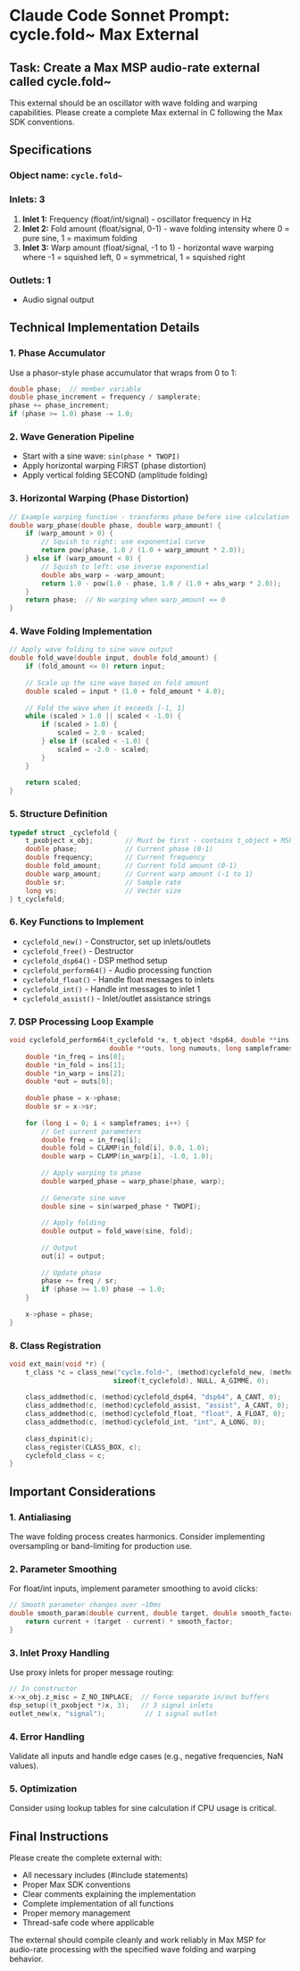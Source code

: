 # Claude Code Sonnet Prompt: cycle.fold~ Max External

## Task: Create a Max MSP audio-rate external called cycle.fold~

This external should be an oscillator with wave folding and warping capabilities. Please create a complete Max external in C following the Max SDK conventions.

## Specifications

### Object name: `cycle.fold~`

### Inlets: 3
1. **Inlet 1:** Frequency (float/int/signal) - oscillator frequency in Hz
2. **Inlet 2:** Fold amount (float/signal, 0-1) - wave folding intensity where 0 = pure sine, 1 = maximum folding
3. **Inlet 3:** Warp amount (float/signal, -1 to 1) - horizontal wave warping where -1 = squished left, 0 = symmetrical, 1 = squished right

### Outlets: 1
- Audio signal output

## Technical Implementation Details

### 1. Phase Accumulator
Use a phasor-style phase accumulator that wraps from 0 to 1:

```c
double phase;  // member variable
double phase_increment = frequency / samplerate;
phase += phase_increment;
if (phase >= 1.0) phase -= 1.0;
```

### 2. Wave Generation Pipeline
- Start with a sine wave: `sin(phase * TWOPI)`
- Apply horizontal warping FIRST (phase distortion)
- Apply vertical folding SECOND (amplitude folding)

### 3. Horizontal Warping (Phase Distortion)

```c
// Example warping function - transforms phase before sine calculation
double warp_phase(double phase, double warp_amount) {
    if (warp_amount > 0) {
        // Squish to right: use exponential curve
        return pow(phase, 1.0 / (1.0 + warp_amount * 2.0));
    } else if (warp_amount < 0) {
        // Squish to left: use inverse exponential
        double abs_warp = -warp_amount;
        return 1.0 - pow(1.0 - phase, 1.0 / (1.0 + abs_warp * 2.0));
    }
    return phase;  // No warping when warp_amount == 0
}
```

### 4. Wave Folding Implementation

```c
// Apply wave folding to sine wave output
double fold_wave(double input, double fold_amount) {
    if (fold_amount <= 0) return input;
    
    // Scale up the sine wave based on fold amount
    double scaled = input * (1.0 + fold_amount * 4.0);
    
    // Fold the wave when it exceeds [-1, 1]
    while (scaled > 1.0 || scaled < -1.0) {
        if (scaled > 1.0) {
            scaled = 2.0 - scaled;
        } else if (scaled < -1.0) {
            scaled = -2.0 - scaled;
        }
    }
    
    return scaled;
}
```

### 5. Structure Definition

```c
typedef struct _cyclefold {
    t_pxobject x_obj;        // Must be first - contains t_object + MSP data
    double phase;            // Current phase (0-1)
    double frequency;        // Current frequency
    double fold_amount;      // Current fold amount (0-1)
    double warp_amount;      // Current warp amount (-1 to 1)
    double sr;               // Sample rate
    long vs;                 // Vector size
} t_cyclefold;
```

### 6. Key Functions to Implement
- `cyclefold_new()` - Constructor, set up inlets/outlets
- `cyclefold_free()` - Destructor
- `cyclefold_dsp64()` - DSP method setup
- `cyclefold_perform64()` - Audio processing function
- `cyclefold_float()` - Handle float messages to inlets
- `cyclefold_int()` - Handle int messages to inlet 1
- `cyclefold_assist()` - Inlet/outlet assistance strings

### 7. DSP Processing Loop Example

```c
void cyclefold_perform64(t_cyclefold *x, t_object *dsp64, double **ins, long numins, 
                         double **outs, long numouts, long sampleframes, long flags, void *userparam) {
    double *in_freq = ins[0];
    double *in_fold = ins[1];
    double *in_warp = ins[2];
    double *out = outs[0];
    
    double phase = x->phase;
    double sr = x->sr;
    
    for (long i = 0; i < sampleframes; i++) {
        // Get current parameters
        double freq = in_freq[i];
        double fold = CLAMP(in_fold[i], 0.0, 1.0);
        double warp = CLAMP(in_warp[i], -1.0, 1.0);
        
        // Apply warping to phase
        double warped_phase = warp_phase(phase, warp);
        
        // Generate sine wave
        double sine = sin(warped_phase * TWOPI);
        
        // Apply folding
        double output = fold_wave(sine, fold);
        
        // Output
        out[i] = output;
        
        // Update phase
        phase += freq / sr;
        if (phase >= 1.0) phase -= 1.0;
    }
    
    x->phase = phase;
}
```

### 8. Class Registration

```c
void ext_main(void *r) {
    t_class *c = class_new("cycle.fold~", (method)cyclefold_new, (method)cyclefold_free,
                          sizeof(t_cyclefold), NULL, A_GIMME, 0);
    
    class_addmethod(c, (method)cyclefold_dsp64, "dsp64", A_CANT, 0);
    class_addmethod(c, (method)cyclefold_assist, "assist", A_CANT, 0);
    class_addmethod(c, (method)cyclefold_float, "float", A_FLOAT, 0);
    class_addmethod(c, (method)cyclefold_int, "int", A_LONG, 0);
    
    class_dspinit(c);
    class_register(CLASS_BOX, c);
    cyclefold_class = c;
}
```

## Important Considerations

### 1. Antialiasing
The wave folding process creates harmonics. Consider implementing oversampling or band-limiting for production use.

### 2. Parameter Smoothing
For float/int inputs, implement parameter smoothing to avoid clicks:

```c
// Smooth parameter changes over ~10ms
double smooth_param(double current, double target, double smooth_factor) {
    return current + (target - current) * smooth_factor;
}
```

### 3. Inlet Proxy Handling
Use proxy inlets for proper message routing:

```c
// In constructor
x->x_obj.z_misc = Z_NO_INPLACE;  // Force separate in/out buffers
dsp_setup((t_pxobject *)x, 3);   // 3 signal inlets
outlet_new(x, "signal");          // 1 signal outlet
```

### 4. Error Handling
Validate all inputs and handle edge cases (e.g., negative frequencies, NaN values).

### 5. Optimization
Consider using lookup tables for sine calculation if CPU usage is critical.

## Final Instructions

Please create the complete external with:
- All necessary includes (#include statements)
- Proper Max SDK conventions
- Clear comments explaining the implementation
- Complete implementation of all functions
- Proper memory management
- Thread-safe code where applicable

The external should compile cleanly and work reliably in Max MSP for audio-rate processing with the specified wave folding and warping behavior.